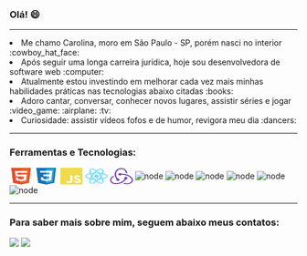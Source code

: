 ### Olá! :smile:

---

<div align="center">
  <div align="left" style="display: inline_block">
    <li> Me chamo Carolina, moro em São Paulo - SP, porém nasci no interior  :cowboy_hat_face:  
    <li> Após seguir uma longa carreira jurídica, hoje sou desenvolvedora de software web :computer: </li>
    <li> Atualmente estou investindo em melhorar cada vez mais minhas habilidades práticas nas tecnologias abaixo citadas :books: </li>
    <li> Adoro cantar, conversar, conhecer novos lugares, assistir séries e jogar :video_game: :airplane: :tv: </li>
    <li> Curiosidade: assistir vídeos fofos e de humor, revigora meu dia :dancers:</li>
  </div>
</div>

---

<!-- <div align="center">
  <img height="146em" src="https://github-readme-stats.vercel.app/api?username=CarolinaAriadne&show_icons=true&theme=dracula&include_all_commits=true&count_private=true&icon_color=2FC18C&title_color=2FC18C&bg_color=1A1D21"/>
</div>

--- -->

### Ferramentas e Tecnologias:

<div>
  <img align="center" alt="HTML" height="30" width="40" src="https://raw.githubusercontent.com/devicons/devicon/master/icons/html5/html5-original.svg">
  <img align="center" alt="CSS" height="30" width="40" src="https://raw.githubusercontent.com/devicons/devicon/master/icons/css3/css3-original.svg">
   <img align="center" alt="Js" height="30" width="40" src="https://raw.githubusercontent.com/devicons/devicon/master/icons/javascript/javascript-plain.svg">
  <img align="center" alt="React" height="30" width="40" src="https://raw.githubusercontent.com/devicons/devicon/master/icons/react/react-original.svg">
  <img align="center" alt="redux" height="30" width="40" src="https://raw.githubusercontent.com/devicons/devicon/master/icons/redux/redux-original.svg">
  <img align="center" alt="node" height="30" width="40"  src="https://cdn.jsdelivr.net/gh/devicons/devicon/icons/nodejs/nodejs-original.svg">
  <img align="center" alt="node" height="30" width="40" src="https://cdn.jsdelivr.net/gh/devicons/devicon/icons/typescript/typescript-original.svg">
  <img align="center" alt="node" height="30" width="40" src="https://cdn.jsdelivr.net/gh/devicons/devicon/icons/jest/jest-plain.svg">
  <img align="center" alt="node" height="30" width="40" src="https://cdn.jsdelivr.net/gh/devicons/devicon/icons/mysql/mysql-original.svg">      
  <img align="center" alt="node" height="30" width="40" src="https://cdn.jsdelivr.net/gh/devicons/devicon/icons/mongodb/mongodb-original.svg">          
  <img align="center" alt="node" height="30" width="40" src="https://cdn.jsdelivr.net/gh/devicons/devicon/icons/docker/docker-original.svg">            
  </div>

---

### Para saber mais sobre mim, seguem abaixo meus contatos:

   <a href="https://www.linkedin.com/in/carolina-ariadne/" target="_blank"><img src="https://img.shields.io/badge/-LinkedIn-%230077B5?style=for-the-badge&logo=linkedin&logoColor=white" target="_blank"></a>
   <a href = "c.ariadneadv@gmail.com"><img src="https://img.shields.io/badge/-Gmail-%23333?style=for-the-badge&logo=gmail&logoColor=white" target="_blank"></a>

